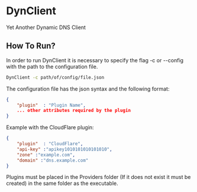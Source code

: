 # DynClient
Yet Another Dynamic DNS Client

## How To Run?
In order to run DynClient it is necessary to specify the flag -c or --config with the path to the configuration file.

```bash
DynClient -c path/of/config/file.json 
```

The configuration file has the json syntax and the following format:

```json
{
    "plugin"  : "Plugin Name",
    ... other attributes required by the plugin
}
```
Example with the CloudFlare plugin:
```json
{
    "plugin"  : "CloudFlare",
    "api-key" :"apikey1010101010101010",
    "zone" :"example.com",
    "domain" :"dns.example.com"
}
```
Plugins must be placed in the Providers folder  (If it does not exist it must be created) in the same folder as the executable.
